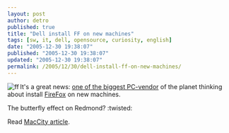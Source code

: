 ```yaml
---
layout: post
author: detro
published: true
title: "Dell install FF on new machines"
tags: [sw, it, dell, opensource, curiosity, english]
date: "2005-12-30 19:38:07"
published: "2005-12-30 19:38:07"
updated: "2005-12-30 19:38:07"
permalink: /2005/12/30/dell-install-ff-on-new-machines/
---
```


<img align="left" title="ff" alt="ff" src="http://downloads.detronizator.org/firefox.png" />

It's a great news: <a title="Dell.com" target="_blank" href="http://www.dell.com">one of the biggest PC-vendor</a> of the planet thinking about install <a title="ff" target="_blank" href="http://www.mozilla.org/firefox/">FireFox</a> on new machines.

The butterfly effect on Redmond? :twisted:

Read <a target="_blank" href="http://www.macitynet.it/macity/aA23421/index.shtml">MacCity article</a>.
